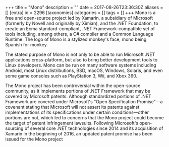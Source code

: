 +++
title = "Mono"
description = ""
date = 2017-08-26T23:36:30Z
aliases = []
[extra]
id = 2296
[taxonomies]
categories = []
tags = []
+++
Mono is a free and open-source project led by Xamarin, a subsidiary of Microsoft (formerly by Novell and originally by Ximian), and the .NET Foundation, to create an Ecma standard-compliant, .NET Framework-compatible set of tools including, among others, a C# compiler and a Common Language Runtime. The logo of Mono is a stylized monkey's face, mono being Spanish for monkey.

The stated purpose of Mono is not only to be able to run Microsoft .NET applications cross-platform, but also to bring better development tools to Linux developers. Mono can be run on many software systems including Android, most Linux distributions, BSD, macOS, Windows, Solaris, and even some game consoles such as PlayStation 3, Wii, and Xbox 360.

The Mono project has been controversial within the open-source community, as it implements portions of .NET Framework that may be covered by Microsoft patents. Although standardized portions of .NET Framework are covered under Microsoft's "Open Specification Promise"—a covenant stating that Microsoft will not assert its patents against implementations of its specifications under certain conditions—other portions are not, which led to concerns that the Mono project could become the target of patent infringement lawsuits. Following Microsoft's open-sourcing of several core .NET technologies since 2014 and its acquisition of Xamarin in the beginning of 2016, an updated patent promise has been issued for the Mono project
